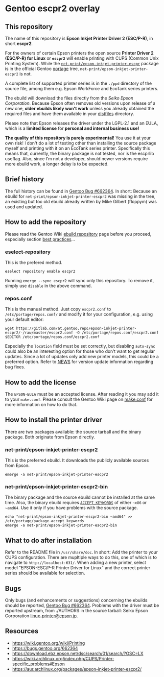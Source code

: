 Gentoo escpr2 overlay
=====================

This repository
---------------

The name of this repository is **Epson Inkjet Printer Driver 2 (ESC/P-R)**, in short **escpr2**.

For the owners of certain Epson printers the open source **Printer Driver 2 (ESC/P-R) for Linux** or **`escpr2`** will enable printing with CUPS (Common Unix Printing System). While the [`net-print/epson-inkjet-printer-escpr`](https://packages.gentoo.org/packages/net-print/epson-inkjet-printer-escpr) package is in the official Gentoo [portage](https://wiki.gentoo.org/wiki/Portage) tree, `net-print/epson-inkjet-printer-escpr2` is not.

A complete list of supported printer series is in the `./ppd` directory of the source file, among them e.g. Epson WorkForce and EcoTank series printers.

The ebuild will download the files directly from the *Seiko Epson Corporation*. Because Epson often removes old versions upon release of a new one, **older ebuilds likely won't work** unless you already obtained the required files and have them available in your [distfiles](https://wiki.gentoo.org/wiki/DISTDIR) directory.

Please note that Epson releases the driver under the LGPL-2.1 and an EULA, which is a **limited license** for **personal and internal business use!**

**The quality of this repository is purely experimental!** You use it at your own risk! I don't do a lot of testing other than installing the source package myself and printing with it on an EcoTank series printer. Specifically this means that, currently, the binary package is not tested, nor is the escprlib useflag. Also, since I'm not a developer, should newer versions require more ebuild work, a longer delay is to be expected.

Brief history
-------------

The full history can be found in [Gentoo Bug #662364](https://bugs.gentoo.org/662364). In short: Because an ebuild for `net-print/epson-inkjet-printer-escpr2` was missing in the tree, an existing but too old ebuild already written by Mike Gilbert (floppym) was used and updated.

How to add the repository
-------------------------

Please read the Gentoo Wiki [ebuild repository](https://wiki.gentoo.org/wiki/Ebuild_repository) page before you proceed, especially section [best practices](https://wiki.gentoo.org/wiki/Ebuild_repository#Best_practices)...

### eselect-repository

This is the prefered method.

    eselect repository enable escpr2

Running `emerge --sync escpr2` will sync only this repository. To remove it, simply use `disable` in the above command.

### repos.conf

This is the manual method. Just copy `escpr2.conf` to `/etc/portage/repos.conf/` and modify it for your configuration, e.g. using your default editor:

    wget https://gitlab.com/at.gentoo.repo/epson-inkjet-printer-escpr2/-/raw/master/escpr2.conf -O /etc/portage/repos.conf/escpr2.conf
    $EDITOR /etc/portage/repos.conf/escpr2.conf

Especially the `location` field must be set correctly, but disabling `auto-sync` could also be an interesting option for those who don't want to get regular updates. Since a lot of updates only add new printer models, this could be a preferred option. Refer to [NEWS](NEWS) for version update information regarding bug fixes.

How to add the license
----------------------

The `EPSON-EULA` must be an accepted license. After reading it you may add it to your `make.conf`. Please consult the Gentoo Wiki page on [make.conf](https://wiki.gentoo.org/wiki//etc/portage/make.conf#ACCEPT_LICENSE) for more information on how to do that.

How to install the printer driver
---------------------------------

There are two packages available: the source tarball and the binary package. Both originate from Epson directly.

### net-print/epson-inkjet-printer-escpr2

This is the preferred ebuild. It downloads the publicly available sources from Epson.

    emerge -a net-print/epson-inkjet-printer-escpr2

### net-print/epson-inkjet-printer-escpr2-bin

The binary package and the source ebuild cannot be installed at the same time. Also, the binary ebuild requires [`ACCEPT_KEYWORDS`](https://wiki.gentoo.org/wiki/ACCEPT_KEYWORDS) of either `~x86` or `~amd64`. Use it only if you have problems with the source package.

    echo "net-print/epson-inkjet-printer-escpr2-bin ~amd64" >> /etc/portage/package.accept_keywords
    emerge -a net-print/epson-inkjet-printer-escpr2-bin

What to do after installation
-----------------------------

Refer to the README file in `/usr/share/doc`. In short: Add the printer to your CUPS configuration. There are mupltiple ways to do this, one of which is to navigate to ``http://localhost:631/``. When adding a new printer, select model "EPSON-ESC/P-R Printer Driver for Linux" and the correct printer series should be available for selection.

Bugs
----

Only bugs (and enhancements or suggestions) concerning the ebuilds should be reported, [Gentoo Bug #662364](https://bugs.gentoo.org/662364). Problems with the driver must be reported upstream, from ./AUTHORS in the source tarball: Seiko Epson Corporation <linux-printer@epson.jp>.

Resources
---------

- <https://wiki.gentoo.org/wiki/Printing>
- <https://bugs.gentoo.org/662364>
- <https://download.ebz.epson.net/dsc/search/01/search/?OSC=LX>
- <https://wiki.archlinux.org/index.php/CUPS/Printer-specific_problems#Epson>
- <https://aur.archlinux.org/packages/epson-inkjet-printer-escpr2/>
